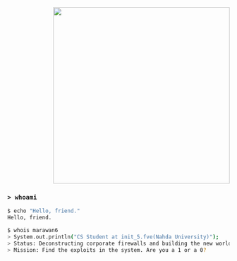 <div align="right">
  <img src="https://i.pinimg.com/736x/53/bf/53/53bf53eb8b91d0990ddc32cbc30becee.jpg" width="400px"/>
</div>

### `> whoami`

```sh
$ echo "Hello, friend."
Hello, friend.

$ whois marawan6
> System.out.println("CS Student at init_5.fve(Nahda University)");
> Status: Deconstructing corporate firewalls and building the new world on the ashes of the old.
> Mission: Find the exploits in the system. Are you a 1 or a 0?
